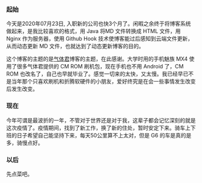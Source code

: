 ### 起始

今天是2020年07月23日, 入职新的公司也快3个月了。闲暇之余终于将博客系统做起来，是我比较喜欢的格式，用 Java 将MD 文件转换成 HTML 文件，用 Nginx 作为服务器，使用 Github Hook 技术使博客能过后感知到云端文件更新，从而动态更新 MD 文件，也就达到了动态更新博客的目的。

这个博客的主题的是[气体君](https://github.com/xen0n)博客的主题，在此感谢。大学时用的手机魅族 MX4 使用了很多气体君提供的 CM ROM 刷机包，现在手机也不用 Android 了，CM ROM 也改名了，自己也早就毕业了。感觉一切来的太快，又太慢。我已经早已不是当年那个只喜欢刷机和折腾软硬件的小朋友，爱好终究是在会一些事情发生改变后发生改变。

### 现在

今年可谓是最波折的一年，不管对于世界还是对于我，这辈子都会记忆深刻的就是这次疫情了。疫情期间，找到了新工作，换了新的住处，暂时安定下来。骑车上下班的日子希望自己能坚持下来，每天50公里算不上太对，但是 G6 的车是真的是多，骑慢点好。



### 以后

先点菜吧。



